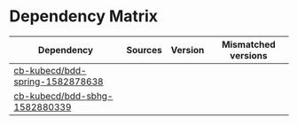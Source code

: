 # Dependency Matrix

Dependency | Sources | Version | Mismatched versions
---------- | ------- | ------- | -------------------
[cb-kubecd/bdd-spring-1582878638](https://github.com/cb-kubecd/bdd-spring-1582878638.git) |  | []() | 
[cb-kubecd/bdd-sbhg-1582880339](https://github.com/cb-kubecd/bdd-sbhg-1582880339.git) |  | []() | 
